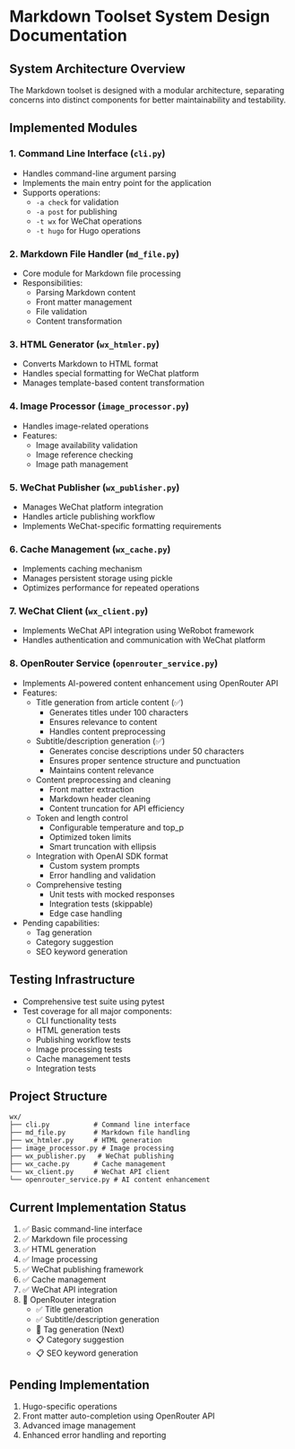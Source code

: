 # Markdown Toolset System Design Documentation

## System Architecture Overview
The Markdown toolset is designed with a modular architecture, separating concerns into distinct components for better maintainability and testability.

## Implemented Modules

### 1. Command Line Interface (`cli.py`)
- Handles command-line argument parsing
- Implements the main entry point for the application
- Supports operations:
  - `-a check` for validation
  - `-a post` for publishing
  - `-t wx` for WeChat operations
  - `-t hugo` for Hugo operations

### 2. Markdown File Handler (`md_file.py`)
- Core module for Markdown file processing
- Responsibilities:
  - Parsing Markdown content
  - Front matter management
  - File validation
  - Content transformation

### 3. HTML Generator (`wx_htmler.py`)
- Converts Markdown to HTML format
- Handles special formatting for WeChat platform
- Manages template-based content transformation

### 4. Image Processor (`image_processor.py`)
- Handles image-related operations
- Features:
  - Image availability validation
  - Image reference checking
  - Image path management

### 5. WeChat Publisher (`wx_publisher.py`)
- Manages WeChat platform integration
- Handles article publishing workflow
- Implements WeChat-specific formatting requirements

### 6. Cache Management (`wx_cache.py`)
- Implements caching mechanism
- Manages persistent storage using pickle
- Optimizes performance for repeated operations

### 7. WeChat Client (`wx_client.py`)
- Implements WeChat API integration using WeRobot framework
- Handles authentication and communication with WeChat platform

### 8. OpenRouter Service (`openrouter_service.py`)
- Implements AI-powered content enhancement using OpenRouter API
- Features:
  - Title generation from article content (✅)
    - Generates titles under 100 characters
    - Ensures relevance to content
    - Handles content preprocessing
  - Subtitle/description generation (✅)
    - Generates concise descriptions under 50 characters
    - Ensures proper sentence structure and punctuation
    - Maintains content relevance
  - Content preprocessing and cleaning
    - Front matter extraction
    - Markdown header cleaning
    - Content truncation for API efficiency
  - Token and length control
    - Configurable temperature and top_p
    - Optimized token limits
    - Smart truncation with ellipsis
  - Integration with OpenAI SDK format
    - Custom system prompts
    - Error handling and validation
  - Comprehensive testing
    - Unit tests with mocked responses
    - Integration tests (skippable)
    - Edge case handling
- Pending capabilities:
  - Tag generation
  - Category suggestion
  - SEO keyword generation

## Testing Infrastructure
- Comprehensive test suite using pytest
- Test coverage for all major components:
  - CLI functionality tests
  - HTML generation tests
  - Publishing workflow tests
  - Image processing tests
  - Cache management tests
  - Integration tests

## Project Structure
```
wx/
├── cli.py           # Command line interface
├── md_file.py       # Markdown file handling
├── wx_htmler.py     # HTML generation
├── image_processor.py # Image processing
├── wx_publisher.py   # WeChat publishing
├── wx_cache.py      # Cache management
└── wx_client.py     # WeChat API client
└── openrouter_service.py # AI content enhancement
```

## Current Implementation Status
1. ✅ Basic command-line interface
2. ✅ Markdown file processing
3. ✅ HTML generation
4. ✅ Image processing
5. ✅ WeChat publishing framework
6. ✅ Cache management
7. ✅ WeChat API integration
8. 🚧 OpenRouter integration
   - ✅ Title generation
   - ✅ Subtitle/description generation
   - 🚧 Tag generation (Next)
   - 📋 Category suggestion
   - 📋 SEO keyword generation

## Pending Implementation
1. Hugo-specific operations
2. Front matter auto-completion using OpenRouter API
3. Advanced image management
4. Enhanced error handling and reporting